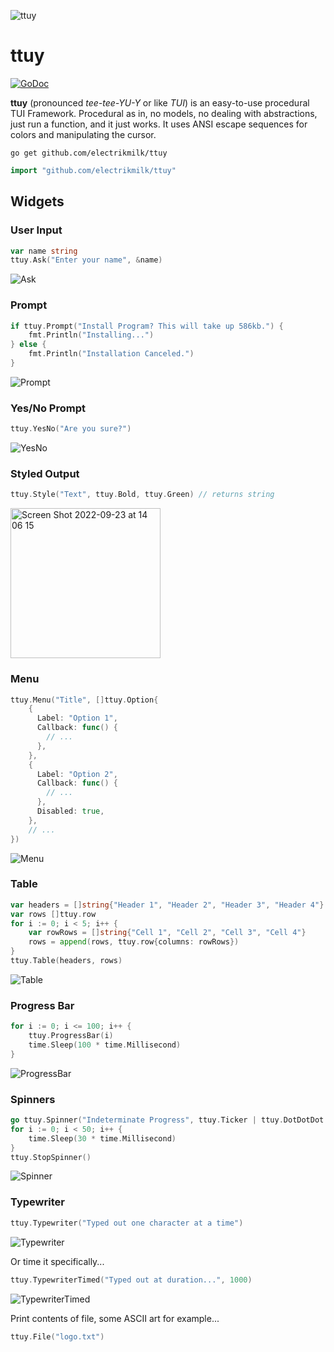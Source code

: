 ![ttuy](https://user-images.githubusercontent.com/4368524/192105220-b950d506-7cd0-43da-ae55-6dc13d249dc0.png)

# ttuy

<p>
    <a href="https://pkg.go.dev/github.com/electrikmilk/ttuy?tab=doc"><img src="https://godoc.org/github.com/golang/gddo?status.svg" alt="GoDoc"></a>
</p>

**ttuy** (pronounced _tee-tee-YU-Y_ or like _TUI_) is an easy-to-use procedural TUI Framework. Procedural as in, no models, no dealing with abstractions, just run a function, and it just works. It uses ANSI escape sequences for colors and manipulating the cursor.

```console
go get github.com/electrikmilk/ttuy
```

```go
import "github.com/electrikmilk/ttuy"
```

## Widgets

### User Input

```go
var name string
ttuy.Ask("Enter your name", &name)
```

![Ask](https://user-images.githubusercontent.com/4368524/192031382-ede561d5-bc1c-4939-aab2-87611db8341c.gif)

### Prompt

```go
if ttuy.Prompt("Install Program? This will take up 586kb.") {
	fmt.Println("Installing...")
} else {
	fmt.Println("Installation Canceled.")
}
```

![Prompt](https://user-images.githubusercontent.com/4368524/192075153-653de8e4-ba7b-4294-8dc2-73bcf264c53a.gif)

### Yes/No Prompt

```go
ttuy.YesNo("Are you sure?")
```

![YesNo](https://user-images.githubusercontent.com/4368524/192075315-f9b87357-94da-4fb5-9184-e292ae941b9d.png)

### Styled Output

```go
ttuy.Style("Text", ttuy.Bold, ttuy.Green) // returns string
```

<img width="240" alt="Screen Shot 2022-09-23 at 14 06 15" src="https://user-images.githubusercontent.com/4368524/192031417-28a22355-fc20-49eb-913a-dcb90155ff07.png">

### Menu

``` go
ttuy.Menu("Title", []ttuy.Option{
    {
      Label: "Option 1",
      Callback: func() {
        // ...
      },
    },
    {
      Label: "Option 2",
      Callback: func() {
        // ...
      },
      Disabled: true,
    },
    // ...
})
```

![Menu](https://user-images.githubusercontent.com/4368524/192031437-b2cf1abe-c7d0-477f-a703-942bc7be290e.gif)

### Table

```go
var headers = []string{"Header 1", "Header 2", "Header 3", "Header 4"}
var rows []ttuy.row
for i := 0; i < 5; i++ {
	var rowRows = []string{"Cell 1", "Cell 2", "Cell 3", "Cell 4"}
	rows = append(rows, ttuy.row{columns: rowRows})
}
ttuy.Table(headers, rows)
```

![Table](https://user-images.githubusercontent.com/4368524/192122215-eaef5af4-e08f-49c3-a401-9c515655dc34.png)

### Progress Bar

```go
for i := 0; i <= 100; i++ {
    ttuy.ProgressBar(i)
    time.Sleep(100 * time.Millisecond)
}
```

![ProgressBar](https://user-images.githubusercontent.com/4368524/192120185-cb9edca5-2fb3-4317-86c6-a8cc4e479770.gif)

### Spinners

```go
go ttuy.Spinner("Indeterminate Progress", ttuy.Ticker | ttuy.DotDotDot | ttuy.Throbber | ttuy.Blinker)
for i := 0; i < 50; i++ {
    time.Sleep(30 * time.Millisecond)
}
ttuy.StopSpinner()
```

![Spinner](https://user-images.githubusercontent.com/4368524/192109402-bc6691f9-e988-44de-b249-2c2b0f9a7bd0.png)

### Typewriter

```go
ttuy.Typewriter("Typed out one character at a time")
```

![Typewriter](https://user-images.githubusercontent.com/4368524/192031967-2643fbef-7290-4c0c-8f8e-e538f806472b.gif)

Or time it specifically...

```go
ttuy.TypewriterTimed("Typed out at duration...", 1000)
```

![TypewriterTimed](https://user-images.githubusercontent.com/4368524/192031989-fbb7b350-ddf0-4c84-897e-630e91e292df.gif)

Print contents of file, some ASCII art for example...
```go
ttuy.File("logo.txt")
```
